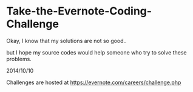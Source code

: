 Take-the-Evernote-Coding-Challenge
==================================
Okay, I know that my solutions are not so good..

but I hope my source codes would help someone who try to solve these problems.

2014/10/10 

Challenges are hosted at https://evernote.com/careers/challenge.php
